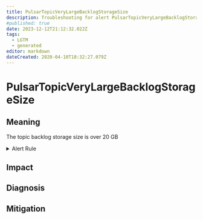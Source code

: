 ```yaml
---
title: PulsarTopicVeryLargeBacklogStorageSize
description: Troubleshooting for alert PulsarTopicVeryLargeBacklogStorageSize
#published: true
date: 2023-12-12T21:12:32.022Z
tags: 
  - LGTM
  - generated
editor: markdown
dateCreated: 2020-04-10T18:32:27.079Z
---
```


# PulsarTopicVeryLargeBacklogStorageSize

## Meaning
[//]: # "Short paragraph that explains what the alert means"
The topic backlog storage size is over 20 GB

<details>
  <summary>Alert Rule</summary>

{{% rule "pulsar/pulsar-internal.yml" "PulsarTopicVeryLargeBacklogStorageSize" %}}

{{% comment %}}

```yaml
alert: PulsarTopicVeryLargeBacklogStorageSize
expr: sum(pulsar_storage_size > 20*1024*1024*1024) by (topic)
for: 1h
labels:
    severity: critical
annotations:
    summary: Pulsar topic very large backlog storage size (instance {{ $labels.instance }})
    description: |-
        The topic backlog storage size is over 20 GB
          VALUE = {{ $value }}
          LABELS = {{ $labels }}
    runbook: https://github.com/srerun/prometheus-alerts/blob/main/content/runbooks/pulsar-internal/PulsarTopicVeryLargeBacklogStorageSize.md

```

{{% /comment %}}

</details>


## Impact
[//]: # "What could / will happen if the alert is not addressed"



## Diagnosis
[//]: # "Steps to take to identify the cause of the problem"



## Mitigation
[//]: # "The steps necessary to resolve the alert"
